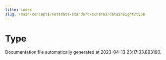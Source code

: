 ```yaml
---
title: index
slug: /main-concepts/metadata-standard/schemas/datainsight/type
---
```


# Type

Documentation file automatically generated at 2023-04-13 23:17:03.893190.
